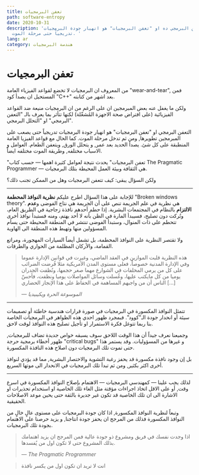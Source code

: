 ```yaml
---
title: تعفن البرمجيات
path: software-entropy
date: 2020-10-31
description: 'التعفن البرمجي ده او "تعفن البرمجيات" هو انهيار جودة البرمجيات
  تدريجياً حتى مرحلة الموت. '
lang: ar
category: هندسة البرمجيات
---
```

# تعفن البرمجيات

من المعروف ان البرمجيات لا تخضع لقواعد الفيزياء العامة "wear-and-tear", فمن المستحيل ان يصدأ كود "C++" بعد اشهر من كتابته. 

ولكن ما يغفل عنه بعض المبرمجين ان على الرغم من ان البرمجيات منيعة ضد القواعد الفيزيائية (على افتراض صحة الاجهزة المُشغّلة) لكنها تتأثر بما يعرف بالـ "التعفن البرمجي" او "التحلل البرمجي". 

التعفن البرمجي او "تعفن البرمجيات" هو انهيار جودة البرمجيات تدريجياً حتى يصعب على المبرمجين تطويرها, ومن ثم تدخل مرحلة الموت. كما الحال مع قواعد الفيزيا العامة المنطبقة على كل شئ. يصدأ الحديد بعد عمر, و يتحلل الورق, ويتعفن الطعام. العوامل و الاسباب مختلفه, وطريقة الموت مختلفه ايضاً. 

"تعفن البرمجيات" يحدث نتيجة لعوامل كثيرة اهمها — حسب كتاب The Pragmatic Programmer — هي الثقافة وبيئة العمل المحيطة بتلك البرمجيات. 

ولكن السؤال يبقى: كيف تتعفن البرمجيات وهل من الممكن تجنب ذلك؟

<hr/> 

للإجابة على هذا السؤال اطرح عليكم **نظرية النوافذ المحطمة** "Broken windows theory". هي نظرية في علم الجريمة تنص على أن الجريمة هي نتاج الفوضى و**عدم الالتزام** بالنظام في المجتمعات البشرية. إذا حطم أحدهم نافذة زجاجية في الطريق العام، وتُركت دون تصليح، فسيبدأ المارة في الظن بأنه لا أحد يهتم، ومنه فستبدأ نوافذ أخرى تتحطم على ذات المنوال، وستبدأ الفوضى تنتشر في المنطقة المحيطة حتى يسأم المسؤولين منها وتهبط هذه المنطقة الى الهاوية.

ولا تقتصر النظرية على النوافذ المحطمة، بل تشمل أيضاً السيارات المهجورة، ومراتع القمامة، والأركان المظلمة من الحواري والطرقات.

> هذه النظرية قلبت الموازين في العقد الماضي، وغيرت في قوانين الإدارة عموما وفي الإدارة المدنية خصوصاً، فعلى مستوى المدن الأمريكية مثلا فُرضت الضرائب على كل من يرمي المخلفات في الشوارع مهما صغر حجمها، ونُظفت الجدران يوميا من كل مايكتب عليها، وغُسلت وسائل المواصلات يوميا ونظفت، فأحسّ الناس أن من واجبهم المساهمة في الحفاظ على هذا الإنجاز الحضاري [...]
>
> <cite>— الموسوعة الحرة ويكيبيديا</cite>

<hr/>

تتمثل النوافذ المكسورة في البرمجيات في صورة قرارات هندسية خاطئة أو تصميمات سيئة أو انحدار جودة الـ"كوود". فبمجرد ظهور احدي هذه الظواهر في البرمجيات الخاصة بنا ربما تتوغل فكرة الاستمرار او تأجيل تصليح هذه النوافذ لوقت لاحق. 

وجميعنا نعرف جيداً أن هذا الوقت اللاحق سوف يسبقه خواص جديدة تضاف للبرمجيات, ظهور أخطاء برمجية حرجة "critical bugs" و غيرها من المسؤوليات. وقد يستمر هذا حتى تموت تلك البرمجيات دون اصلاح هذه النافذة المكسورة. 

بل إن وجود نافذة مكسورة قد يحفز رغبة التشوية والاختصار البشرية, مما قد يؤدي لنوافذ أخرى اكثر بكثير, ومن ثم تبدأ تلك البرمجيات في الانحدار الى موتها السريع. 

<hr/>

لذلك يجب علينا — كمهندسي البرمجيات — الاهتمام بإصلاح النوافذ المكسورة في اسرع وقت, أو على الاقل اتخاذ اجراءات مؤقتة مثل الغاء تلك الخاصية او استخدام تحذيرات او الاشارة الى ان تلك الخاصية قد تكون غير جديرة بالثقة حتى يحين موعد الاصلاحات الحقيقية.

وتبعاً لنظرية النوافذ المكسورة, اذا كان جودة البرمجيات على مستوى عالٍ خالٍ من النوافذ المكسورة فذلك من المرجح ان يحفز جودة انتاجنا, و يزيد حرصنا على الاهتمام بجودة تلك البرمجيات. 

>اذا وجدت نفسك في فريق ومشروع ذو جودة عالية فمن المرجح ان يزيد اهتمامك بذلك المشروع حتى لا تكون اول من يُفسدها.
> 
> <cite dir="ltr" align="left">— The Pragmatic Programmer</cite>

> انت لا تريد ان تكون اول من يكسر نافذة